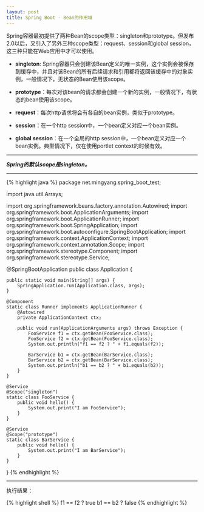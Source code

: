 ```yaml
---
layout: post
title: Spring Boot - Bean的作用域
---
```


Spring容器最初提供了两种Bean的scope类型：singleton和prototype。但发布2.0以后，又引入了另外三种scope类型：request、session和global session，这三种只能在Web应用中才可以使用。
 
- **singleton**: Spring容器只会创建该Bean定义的唯一实例，这个实例会被保存到缓存中，并且对该Bean的所有后续请求和引用都将返回该缓存中的对象实例，一般情况下，无状态的Bean使用该scope。
 
- **prototype**：每次对该bean的请求都会创建一个新的实例，一般情况下，有状态的bean使用该scope。
 
- **request**：每次http请求将会有各自的bean实例，类似于prototype。
 
- **session**：在一个http session中，一个bean定义对应一个bean实例。
 
- **global session**：在一个全局的http session中，一个bean定义对应一个bean实例。典型情况下，仅在使用portlet context的时候有效。

---

***Spring的默认scope是singleton。***

---

{% highlight java %}
package net.mingyang.spring_boot_test;

import java.util.Arrays;

import org.springframework.beans.factory.annotation.Autowired;
import org.springframework.boot.ApplicationArguments;
import org.springframework.boot.ApplicationRunner;
import org.springframework.boot.SpringApplication;
import org.springframework.boot.autoconfigure.SpringBootApplication;
import org.springframework.context.ApplicationContext;
import org.springframework.context.annotation.Scope;
import org.springframework.stereotype.Component;
import org.springframework.stereotype.Service;

@SpringBootApplication
public class Application {
    
    public static void main(String[] args) {
        SpringApplication.run(Application.class, args);
    }
    
    @Component
    static class Runner implements ApplicationRunner {  
        @Autowired
        private ApplicationContext ctx;

        public void run(ApplicationArguments args) throws Exception {
            FooService f1 = ctx.getBean(FooService.class);
            FooService f2 = ctx.getBean(FooService.class);
            System.out.println("f1 == f2 ? " + f1.equals(f2));
            
            BarService b1 = ctx.getBean(BarService.class);
            BarService b2 = ctx.getBean(BarService.class);
            System.out.println("b1 == b2 ? " + b1.equals(b2));
        }  
    }
    
    @Service
    @Scope("singleton")
    static class FooService {
        public void hello() {
            System.out.print("I am FooService");
        }
    }
    
    @Service
    @Scope("prototype")
    static class BarService {
        public void hello() {
            System.out.print("I am BarService");
        }
    }
}
{% endhighlight %}

---

执行结果：

{% highlight shell %}
f1 == f2 ? true
b1 == b2 ? false
{% endhighlight %}
